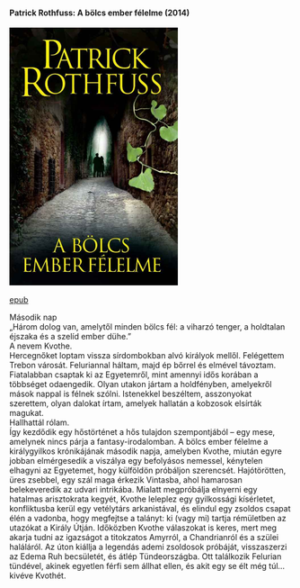 #### <a name="id_1029">Patrick Rothfuss: A bölcs ember félelme (2014)</a>
<img src="https://github.com/BercziSandor/calibre_lib/raw/main/Patrick%20Rothfuss/A%20bolcs%20ember%20felelme%20%281029%29/cover.jpg" alt="cover" width="300"/>

[epub](https://github.com/BercziSandor/calibre_lib/raw/main/Patrick%20Rothfuss/A%20bolcs%20ember%20felelme%20%281029%29/A%20bolcs%20ember%20felelme%20-%20Patrick%20Rothfuss.epub)
<div>
<p>Második ​nap<br>„Három dolog van, amelytől minden bölcs fél: a viharzó tenger, a holdtalan éjszaka és a szelíd ember dühe.”<br>A nevem Kvothe.<br>Hercegnőket loptam vissza sírdombokban alvó királyok mellől. Felégettem Trebon városát. Feluriannal háltam, majd ép bőrrel és elmével távoztam. Fiatalabban csaptak ki az Egyetemről, mint amennyi idős korában a többséget odaengedik. Olyan utakon jártam a holdfényben, amelyekről mások nappal is félnek szólni. Istenekkel beszéltem, asszonyokat szerettem, olyan dalokat írtam, amelyek hallatán a kobzosok elsírták magukat.<br>Hallhattál rólam.<br>Így kezdődik egy hőstörténet a hős tulajdon szempontjából – egy mese, amelynek nincs párja a fantasy-irodalomban. A bölcs ember félelme a királygyilkos krónikájának második napja, amelyben Kvothe, miután egyre jobban elmérgesedik a viszálya egy befolyásos nemessel, kénytelen elhagyni az Egyetemet, hogy külföldön próbáljon szerencsét. Hajótörötten, üres zsebbel, egy szál maga érkezik Vintasba, ahol hamarosan belekeveredik az udvari intrikába. Mialatt megpróbálja elnyerni egy hatalmas arisztokrata kegyét, Kvothe leleplez egy gyilkossági kísérletet, konfliktusba kerül egy vetélytárs arkanistával, és elindul egy zsoldos csapat élén a vadonba, hogy megfejtse a talányt: ki (vagy mi) tartja rémületben az utazókat a Király Útján. Időközben Kvothe válaszokat is keres, mert meg akarja tudni az igazságot a titokzatos Amyrról, a Chandrianról és a szülei haláláról. Az úton kiállja a legendás ademi zsoldosok próbáját, visszaszerzi az Edema Ruh becsületét, és átlép Tündeországba. Ott találkozik Felurian tündével, akinek egyetlen férfi sem állhat ellen, és akit egy se élt még túl… kivéve Kvothét.</p></div>

